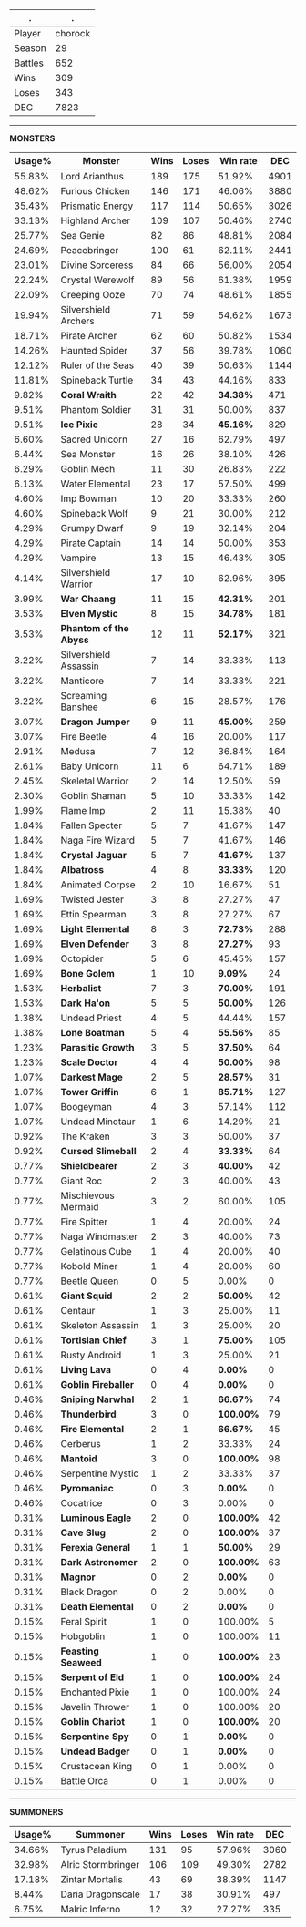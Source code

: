 .|.
|-|-
Player|chorock
Season|29
Battles|652
Wins|309
Loses|343
DEC|7823

---
**MONSTERS**

Usage%|Monster|Wins|Loses|Win rate|DEC|
-|-|-|-|-|-|
55.83%|Lord Arianthus|189|175|51.92%|4901|
48.62%|Furious Chicken|146|171|46.06%|3880|
35.43%|Prismatic Energy|117|114|50.65%|3026|
33.13%|Highland Archer|109|107|50.46%|2740|
25.77%|Sea Genie|82|86|48.81%|2084|
24.69%|Peacebringer|100|61|62.11%|2441|
23.01%|Divine Sorceress|84|66|56.00%|2054|
22.24%|Crystal Werewolf|89|56|61.38%|1959|
22.09%|Creeping Ooze|70|74|48.61%|1855|
19.94%|Silvershield Archers|71|59|54.62%|1673|
18.71%|Pirate Archer|62|60|50.82%|1534|
14.26%|Haunted Spider|37|56|39.78%|1060|
12.12%|Ruler of the Seas|40|39|50.63%|1144|
11.81%|Spineback Turtle|34|43|44.16%|833|
9.82%|**Coral Wraith**|22|42|**34.38%**|471|
9.51%|Phantom Soldier|31|31|50.00%|837|
9.51%|**Ice Pixie**|28|34|**45.16%**|829|
6.60%|Sacred Unicorn|27|16|62.79%|497|
6.44%|Sea Monster|16|26|38.10%|426|
6.29%|Goblin Mech|11|30|26.83%|222|
6.13%|Water Elemental|23|17|57.50%|499|
4.60%|Imp Bowman|10|20|33.33%|260|
4.60%|Spineback Wolf|9|21|30.00%|212|
4.29%|Grumpy Dwarf|9|19|32.14%|204|
4.29%|Pirate Captain|14|14|50.00%|353|
4.29%|Vampire|13|15|46.43%|305|
4.14%|Silvershield Warrior|17|10|62.96%|395|
3.99%|**War Chaang**|11|15|**42.31%**|201|
3.53%|**Elven Mystic**|8|15|**34.78%**|181|
3.53%|**Phantom of the Abyss**|12|11|**52.17%**|321|
3.22%|Silvershield Assassin|7|14|33.33%|113|
3.22%|Manticore|7|14|33.33%|221|
3.22%|Screaming Banshee|6|15|28.57%|176|
3.07%|**Dragon Jumper**|9|11|**45.00%**|259|
3.07%|Fire Beetle|4|16|20.00%|117|
2.91%|Medusa|7|12|36.84%|164|
2.61%|Baby Unicorn|11|6|64.71%|189|
2.45%|Skeletal Warrior|2|14|12.50%|59|
2.30%|Goblin Shaman|5|10|33.33%|142|
1.99%|Flame Imp|2|11|15.38%|40|
1.84%|Fallen Specter|5|7|41.67%|147|
1.84%|Naga Fire Wizard|5|7|41.67%|146|
1.84%|**Crystal Jaguar**|5|7|**41.67%**|137|
1.84%|**Albatross**|4|8|**33.33%**|120|
1.84%|Animated Corpse|2|10|16.67%|51|
1.69%|Twisted Jester|3|8|27.27%|47|
1.69%|Ettin Spearman|3|8|27.27%|67|
1.69%|**Light Elemental**|8|3|**72.73%**|288|
1.69%|**Elven Defender**|3|8|**27.27%**|93|
1.69%|Octopider|5|6|45.45%|157|
1.69%|**Bone Golem**|1|10|**9.09%**|24|
1.53%|**Herbalist**|7|3|**70.00%**|191|
1.53%|**Dark Ha'on**|5|5|**50.00%**|126|
1.38%|Undead Priest|4|5|44.44%|157|
1.38%|**Lone Boatman**|5|4|**55.56%**|85|
1.23%|**Parasitic Growth**|3|5|**37.50%**|64|
1.23%|**Scale Doctor**|4|4|**50.00%**|98|
1.07%|**Darkest Mage**|2|5|**28.57%**|31|
1.07%|**Tower Griffin**|6|1|**85.71%**|127|
1.07%|Boogeyman|4|3|57.14%|112|
1.07%|Undead Minotaur|1|6|14.29%|21|
0.92%|The Kraken|3|3|50.00%|37|
0.92%|**Cursed Slimeball**|2|4|**33.33%**|64|
0.77%|**Shieldbearer**|2|3|**40.00%**|42|
0.77%|Giant Roc|2|3|40.00%|43|
0.77%|Mischievous Mermaid|3|2|60.00%|105|
0.77%|Fire Spitter|1|4|20.00%|24|
0.77%|Naga Windmaster|2|3|40.00%|73|
0.77%|Gelatinous Cube|1|4|20.00%|40|
0.77%|Kobold Miner|1|4|20.00%|60|
0.77%|Beetle Queen|0|5|0.00%|0|
0.61%|**Giant Squid**|2|2|**50.00%**|42|
0.61%|Centaur|1|3|25.00%|11|
0.61%|Skeleton Assassin|1|3|25.00%|20|
0.61%|**Tortisian Chief**|3|1|**75.00%**|105|
0.61%|Rusty Android|1|3|25.00%|21|
0.61%|**Living Lava**|0|4|**0.00%**|0|
0.61%|**Goblin Fireballer**|0|4|**0.00%**|0|
0.46%|**Sniping Narwhal**|2|1|**66.67%**|74|
0.46%|**Thunderbird**|3|0|**100.00%**|79|
0.46%|**Fire Elemental**|2|1|**66.67%**|45|
0.46%|Cerberus|1|2|33.33%|24|
0.46%|**Mantoid**|3|0|**100.00%**|98|
0.46%|Serpentine Mystic|1|2|33.33%|37|
0.46%|**Pyromaniac**|0|3|**0.00%**|0|
0.46%|Cocatrice|0|3|0.00%|0|
0.31%|**Luminous Eagle**|2|0|**100.00%**|42|
0.31%|**Cave Slug**|2|0|**100.00%**|37|
0.31%|**Ferexia General**|1|1|**50.00%**|29|
0.31%|**Dark Astronomer**|2|0|**100.00%**|63|
0.31%|**Magnor**|0|2|**0.00%**|0|
0.31%|Black Dragon|0|2|0.00%|0|
0.31%|**Death Elemental**|0|2|**0.00%**|0|
0.15%|Feral Spirit|1|0|100.00%|5|
0.15%|Hobgoblin|1|0|100.00%|11|
0.15%|**Feasting Seaweed**|1|0|**100.00%**|23|
0.15%|**Serpent of Eld**|1|0|**100.00%**|24|
0.15%|Enchanted Pixie|1|0|100.00%|24|
0.15%|Javelin Thrower|1|0|100.00%|20|
0.15%|**Goblin Chariot**|1|0|**100.00%**|20|
0.15%|**Serpentine Spy**|0|1|**0.00%**|0|
0.15%|**Undead Badger**|0|1|**0.00%**|0|
0.15%|Crustacean King|0|1|0.00%|0|
0.15%|Battle Orca|0|1|0.00%|0|

---
**SUMMONERS**

Usage%|Summoner|Wins|Loses|Win rate|DEC|
-|-|-|-|-|-|
34.66%|Tyrus Paladium|131|95|57.96%|3060|
32.98%|Alric Stormbringer|106|109|49.30%|2782|
17.18%|Zintar Mortalis|43|69|38.39%|1147|
8.44%|Daria Dragonscale|17|38|30.91%|497|
6.75%|Malric Inferno|12|32|27.27%|335|
